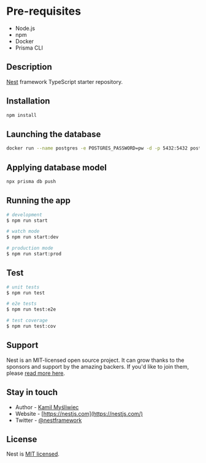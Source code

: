 # Pre-requisites

- Node.js
- npm
- Docker
- Prisma CLI

## Description

[Nest](https://github.com/nestjs/nest) framework TypeScript starter repository.

## Installation

```bash
npm install
```

## Launching the database

```bash
docker run --name postgres -e POSTGRES_PASSWORD=pw -d -p 5432:5432 postgres
```

## Applying database model

```bash
npx prisma db push
```

## Running the app

```bash
# development
$ npm run start

# watch mode
$ npm run start:dev

# production mode
$ npm run start:prod
```

## Test

```bash
# unit tests
$ npm run test

# e2e tests
$ npm run test:e2e

# test coverage
$ npm run test:cov
```

## Support

Nest is an MIT-licensed open source project. It can grow thanks to the sponsors and support by the amazing backers. If you'd like to join them, please [read more here](https://docs.nestjs.com/support).

## Stay in touch

- Author - [Kamil Myśliwiec](https://kamilmysliwiec.com)
- Website - [https://nestjs.com](https://nestjs.com/)
- Twitter - [@nestframework](https://twitter.com/nestframework)

## License

Nest is [MIT licensed](LICENSE).
